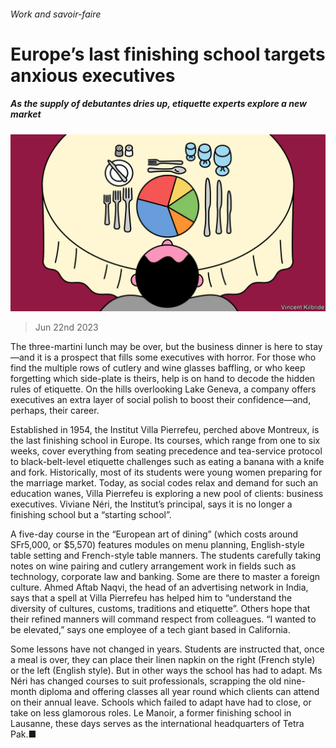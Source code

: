 ###### Work and savoir-faire

# Europe’s last finishing school targets anxious executives 

##### As the supply of debutantes dries up, etiquette experts explore a new market 

![image](images/20230624_WBD003.jpg) 

> Jun 22nd 2023 

The three-martini lunch may be over, but the business dinner is here to stay—and it is a prospect that fills some executives with horror. For those who find the multiple rows of cutlery and wine glasses baffling, or who keep forgetting which side-plate is theirs, help is on hand to decode the hidden rules of etiquette. On the hills overlooking Lake Geneva, a company offers executives an extra layer of social polish to boost their confidence—and, perhaps, their career.

Established in 1954, the Institut Villa Pierrefeu, perched above Montreux, is the last finishing school in Europe. Its courses, which range from one to six weeks, cover everything from seating precedence and tea-service protocol to black-belt-level etiquette challenges such as eating a banana with a knife and fork. Historically, most of its students were young women preparing for the marriage market. Today, as social codes relax and demand for such an education wanes, Villa Pierrefeu is exploring a new pool of clients: business executives. Viviane Néri, the Institut’s principal, says it is no longer a finishing school but a “starting school”.

A five-day course in the “European art of dining” (which costs around SFr5,000, or $5,570) features modules on menu planning, English-style table setting and French-style table manners. The students carefully taking notes on wine pairing and cutlery arrangement work in fields such as technology, corporate law and banking. Some are there to master a foreign culture. Ahmed Aftab Naqvi, the head of an advertising network in India, says that a spell at Villa Pierrefeu has helped him to “understand the diversity of cultures, customs, traditions and etiquette”. Others hope that their refined manners will command respect from colleagues. “I wanted to be elevated,” says one employee of a tech giant based in California. 

Some lessons have not changed in years. Students are instructed that, once a meal is over, they can place their linen napkin on the right (French style) or the left (English style). But in other ways the school has had to adapt. Ms Néri has changed courses to suit professionals, scrapping the old nine-month diploma and offering classes all year round which clients can attend on their annual leave. Schools which failed to adapt have had to close, or take on less glamorous roles. Le Manoir, a former finishing school in Lausanne, these days serves as the international headquarters of Tetra Pak.■


